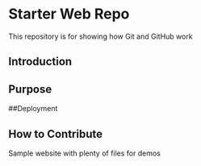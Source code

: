 # Starter Web Repo

This repository is for showing how Git and GitHub work

## Introduction

## Purpose

##Deployment

## How to Contribute

Sample website with plenty of files for demos